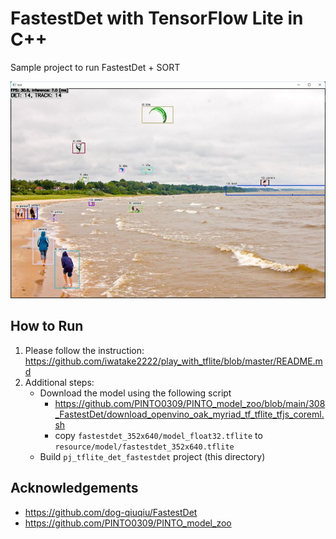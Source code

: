 # FastestDet with TensorFlow Lite in C++
Sample project to run FastestDet + SORT

![00_doc/demo.jpg](00_doc/demo.jpg)


## How to Run
1. Please follow the instruction: https://github.com/iwatake2222/play_with_tflite/blob/master/README.md
2. Additional steps:
    - Download the model using the following script
        - https://github.com/PINTO0309/PINTO_model_zoo/blob/main/308_FastestDet/download_openvino_oak_myriad_tf_tflite_tfjs_coreml.sh
        - copy `fastestdet_352x640/model_float32.tflite` to `resource/model/fastestdet_352x640.tflite`
    - Build  `pj_tflite_det_fastestdet` project (this directory)

## Acknowledgements
- https://github.com/dog-qiuqiu/FastestDet
- https://github.com/PINTO0309/PINTO_model_zoo
